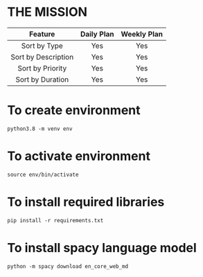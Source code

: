 # THE MISSION

| Feature             | Daily Plan    | Weekly Plan    |
| :------------------:| :-----------: | :------------: |
| Sort by Type        |      Yes      |      Yes         |
| Sort by Description |      Yes      |      Yes          |
| Sort by Priority    |      Yes      |      Yes          |
| Sort by Duration    |      Yes      |       Yes         |


# To create environment
```
python3.8 -m venv env
```

# To activate environment
```
source env/bin/activate
```

# To install required libraries
```
pip install -r requirements.txt
```

# To install spacy language model
```
python -m spacy download en_core_web_md
```


